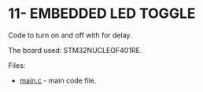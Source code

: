 # 11- EMBEDDED LED TOGGLE

Code to turn on and off with for delay.

The board used: STM32NUCLEOF401RE.

Files:
* [main.c](Src/main.c) - main code file.

